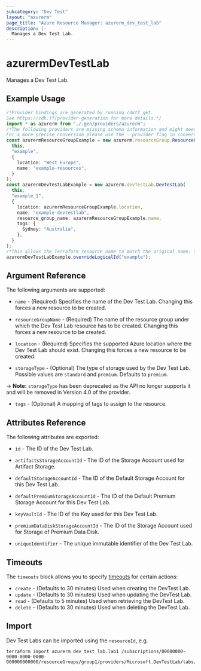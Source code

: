 ```yaml
---
subcategory: "Dev Test"
layout: "azurerm"
page_title: "Azure Resource Manager: azurerm_dev_test_lab"
description: |-
  Manages a Dev Test Lab.
---
```


# azurermDevTestLab

Manages a Dev Test Lab.

## Example Usage

```typescript
/*Provider bindings are generated by running cdktf get.
See https://cdk.tf/provider-generation for more details.*/
import * as azurerm from "./.gen/providers/azurerm";
/*The following providers are missing schema information and might need manual adjustments to synthesize correctly: azurerm.
For a more precise conversion please use the --provider flag in convert.*/
const azurermResourceGroupExample = new azurerm.resourceGroup.ResourceGroup(
  this,
  "example",
  {
    location: "West Europe",
    name: "example-resources",
  }
);
const azurermDevTestLabExample = new azurerm.devTestLab.DevTestLab(
  this,
  "example_1",
  {
    location: azurermResourceGroupExample.location,
    name: "example-devtestlab",
    resource_group_name: azurermResourceGroupExample.name,
    tags: {
      Sydney: "Australia",
    },
  }
);
/*This allows the Terraform resource name to match the original name. You can remove the call if you don't need them to match.*/
azurermDevTestLabExample.overrideLogicalId("example");

```

## Argument Reference

The following arguments are supported:

*   `name` - (Required) Specifies the name of the Dev Test Lab. Changing this forces a new resource to be created.

*   `resourceGroupName` - (Required) The name of the resource group under which the Dev Test Lab resource has to be created. Changing this forces a new resource to be created.

*   `location` - (Required) Specifies the supported Azure location where the Dev Test Lab should exist. Changing this forces a new resource to be created.

*   `storageType` - (Optional) The type of storage used by the Dev Test Lab. Possible values are `standard` and `premium`. Defaults to `premium`.

\-> **Note:** `storageType` has been deprecated as the API no longer supports it and will be removed in Version 4.0 of the provider.

* `tags` - (Optional) A mapping of tags to assign to the resource.

## Attributes Reference

The following attributes are exported:

*   `id` - The ID of the Dev Test Lab.

*   `artifactsStorageAccountId` - The ID of the Storage Account used for Artifact Storage.

*   `defaultStorageAccountId` - The ID of the Default Storage Account for this Dev Test Lab.

*   `defaultPremiumStorageAccountId` - The ID of the Default Premium Storage Account for this Dev Test Lab.

*   `keyVaultId` - The ID of the Key used for this Dev Test Lab.

*   `premiumDataDiskStorageAccountId` - The ID of the Storage Account used for Storage of Premium Data Disk.

*   `uniqueIdentifier` - The unique immutable identifier of the Dev Test Lab.

## Timeouts

The `timeouts` block allows you to specify [timeouts](https://www.terraform.io/language/resources/syntax#operation-timeouts) for certain actions:

* `create` - (Defaults to 30 minutes) Used when creating the DevTest Lab.
* `update` - (Defaults to 30 minutes) Used when updating the DevTest Lab.
* `read` - (Defaults to 5 minutes) Used when retrieving the DevTest Lab.
* `delete` - (Defaults to 30 minutes) Used when deleting the DevTest Lab.

## Import

Dev Test Labs can be imported using the `resourceId`, e.g.

```console
terraform import azurerm_dev_test_lab.lab1 /subscriptions/00000000-0000-0000-0000-000000000000/resourceGroups/group1/providers/Microsoft.DevTestLab/labs/lab1
```
